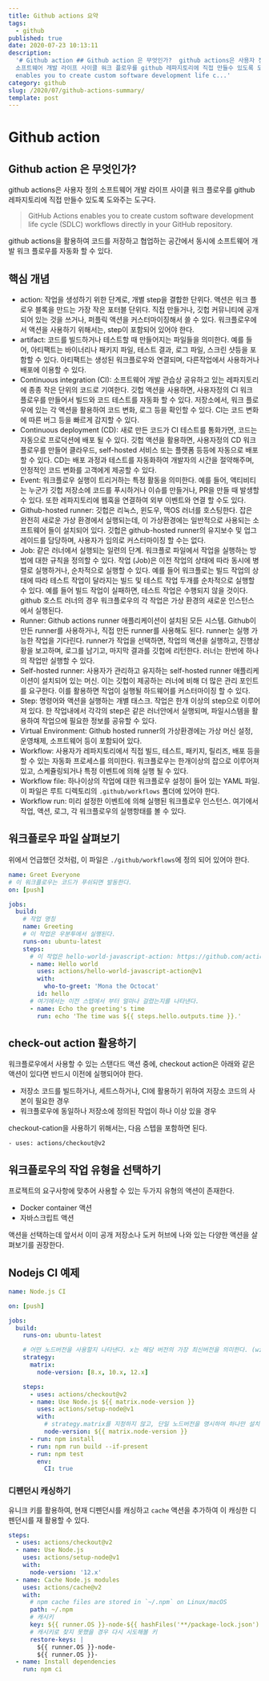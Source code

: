 ```yaml
---
title: Github actions 요약
tags:
  - github
published: true
date: 2020-07-23 10:13:11
description:
  '# Github action ## Github action 은 무엇인가?  github actions은 사용자 정의
  소프트웨어 개발 라이프 사이클 워크 플로우를 github 레파지토리에 직접 만들수 있도록 도와주는 도구다.  > GitHub Actions
  enables you to create custom software development life c...'
category: github
slug: /2020/07/github-actions-summary/
template: post
---
```


# Github action

## Github action 은 무엇인가?

github actions은 사용자 정의 소프트웨어 개발 라이프 사이클 워크 플로우를 github 레파지토리에 직접 만들수 있도록 도와주는 도구다.

> GitHub Actions enables you to create custom software development life cycle (SDLC) workflows directly in your GitHub repository.

github actions을 활용하여 코드를 저장하고 협업하는 공간에서 동시에 소프트웨어 개발 워크 플로우를 자동화 할 수 있다.

## 핵심 개념

- action: 작업을 생성하기 위한 단계로, 개별 step을 결합한 단위다. 액션은 워크 플로우 블록을 만드는 가장 작은 포터블 단위다. 직접 만들거나, 깃헙 커뮤니티에 공개되어 있는 것을 쓰거나, 퍼플릭 액션을 커스터마이징해서 쓸 수 있다. 워크플로우에서 액션을 사용하기 위해서는, step이 포함되어 있어야 한다.
- artifact: 코드를 빌드하거나 테스트할 때 만들어지는 파일들을 의미한다. 예를 들어, 아티팩트는 바이너리나 패키지 파일, 테스트 결과, 로그 파일, 스크린 샷등을 포함할 수 있다. 아티팩트는 생성된 워크플로우와 연결되며, 다른작업에서 사용하거나 배포에 이용할 수 있다.
- Continuous integration (CI): 소프트웨어 개발 관습상 공유하고 있는 레파지토리에 종종 작은 단위의 코드로 기여한다. 깃헙 액션을 사용하면, 사용자정의 CI 워크 플로우를 만들어서 빌드와 코드 테스트를 자동화 할 수 있다. 저장소에서, 워크 플로우에 있는 각 액션을 활용하여 코드 변화, 로그 등을 확인할 수 있다. CI는 코드 변화에 따른 버그 등을 빠르게 감지할 수 있다.
- Continuous deployment (CD): 새로 만든 코드가 CI 테스트를 통화가면, 코드는 자동으로 프로덕션에 배포 될 수 있다. 깃헙 액션을 활용하면, 사용자정의 CD 워크플로우를 만들어 클라우드, self-hosted 서비스 또는 플랫폼 등등에 자동으로 배포할 수 있다. CD는 배포 과정과 테스트를 자동화하여 개발자의 시간을 절약해주며, 안정적인 코드 변화를 고객에게 제공할 수 있다.
- Event: 워크플로우 실행이 트리거하는 특정 활동을 의미한다. 예를 들어, 액티비티는 누군가 깃헙 저장소에 코드를 푸시하거나 이슈를 만들거나, PR을 만들 때 발생할 수 있다. 또한 레파지토리에 웹훅을 연결하여 외부 이벤트와 연결 할 수도 있다.
- Github-hosted runner: 깃헙은 리눅스, 윈도우, 맥OS 러너를 호스팅한다. 잡은 완전히 새로운 가상 환경에서 실행되는데, 이 가상환경에는 일반적으로 사용되는 소프트웨어 들이 설치되어 있다. 깃헙은 github-hosted runner의 유지보수 및 업그레이드를 담당하며, 사용자가 임의로 커스터마이징 할 수는 없다.
- Job: 같은 러너에서 실행되는 일련의 단계. 워크플로 파일에서 작업을 실행하는 방법에 대한 규칙을 정의할 수 있다. 작업 (Job)은 이전 작업의 상태에 따라 동시에 병렬로 실행하거나, 순차적으로 실행할 수 있다. 예를 들어 워크플로는 빌드 작업의 상태에 따라 테스트 작업이 달라지는 빌드 및 테스트 작업 두개를 순차적으로 실행할 수 있다. 예를 들어 빌드 작업이 실패하면, 테스트 작업은 수행되지 않을 것이다. github 호스트 러너의 경우 워크플로우의 각 작업은 가상 환경의 새로운 인스턴스에서 실행된다.
- Runner: Github actions runner 애플리케이션이 설치된 모든 시스템. Github이 만든 runner를 사용하거나, 직접 만든 runner를 사용해도 된다. runner는 실행 가능한 작업을 기다린다. runner가 작업을 선택하면, 작업의 액션을 실행하고, 진행상황을 보고하며, 로그를 남기고, 마지막 결과를 깃헙에 리턴한다. 러너는 한번에 하나의 작업만 실행할 수 있다.
- Self-hosted runner: 사용자가 관리하고 유지하는 self-hosted runner 애플리케이션이 설치되어 있는 머신. 이는 깃헙이 제공하는 러너에 비해 더 많은 관리 포인트를 요구한다. 이를 활용하면 작업이 실행될 하드웨어를 커스터마이징 할 수 있다.
- Step: 명령어와 액션을 실행하는 개별 태스크. 작업은 한개 이상의 step으로 이루어져 있다. 한 작업내에서 각각의 step은 같은 러너안에서 실행되며, 파일시스템을 활용하여 작업으에 필요한 정보를 공유할 수 있다.
- Virtual Environment: Github hosted runner의 가상환경에는 가상 머신 설정, 운영채제, 소프트웨어 등이 포함되어 있다.
- Workflow: 사용자가 레파지토리에서 직접 빌드, 테스트, 패키지, 릴리즈, 배포 등을 할 수 있는 자동화 프로세스를 의미한다. 워크플로우는 한개이상의 잡으로 이루어져 있고, 스케쥴링되거나 특정 이벤트에 의해 실행 될 수 있다.
- Workflow file: 하나이상의 작업에 대한 워크플로우 설정이 들어 있는 YAML 파일. 이 파일은 루트 디렉토리의 `.github/workflows` 폴더에 있어야 한다.
- Workflow run: 미리 설정한 이벤트에 의해 실행된 워크플로우 인스턴스. 여기에서 작업, 액션, 로그, 각 워크플로우의 실행항태를 볼 수 있다.

## 워크플로우 파일 살펴보기

위에서 언급했던 것처럼, 이 파일은 `./github/workflows`에 정의 되어 있어야 한다.

```yaml
name: Greet Everyone
# 이 워크플로우는 코드가 푸쉬되면 발동한다.
on: [push]

jobs:
  build:
    # 작업 명칭
    name: Greeting
    # 이 작업은 우분투에서 실행된다.
    runs-on: ubuntu-latest
    steps:
      # 이 작업은 hello-world-javascript-action: https://github.com/actions/hello-world-javascript-action 의 예제다.
      - name: Hello world
        uses: actions/hello-world-javascript-action@v1
        with:
          who-to-greet: 'Mona the Octocat'
        id: hello
      # 여기에서는 이전 스텝에서 부터 얼마나 걸렸는지를 나타낸다.
      - name: Echo the greeting's time
        run: echo 'The time was ${{ steps.hello.outputs.time }}.'
```

## check-out action 활용하기

워크플로우에서 사용할 수 있는 스탠다드 액션 중에, checkout action은 아래와 같은 액션이 있다면 반드시 이전에 실행되어야 한다.

- 저장소 코드를 빌드하거나, 세트스하거나, CI에 활용하기 위하여 저장소 코드의 사본이 필요한 경우
- 워크플로우에 동일하나 저장소에 정의된 작업이 하나 이상 있을 경우

checkout-cation을 사용하기 위해서는, 다음 스텝을 포함하면 된다.

```
- uses: actions/checkout@v2
```

## 워크플로우의 작업 유형을 선택하기

프로젝트의 요구사항에 맞추어 사용할 수 있는 두가지 유형의 액션이 존재한다.

- Docker container 액션
- 자바스크립트 액션

액션을 선택하는데 앞서서 이미 공개 저장소나 도커 허브에 나와 있는 다양한 액션을 살펴보기를 권장한다.

## Nodejs CI 예제

```yaml
name: Node.js CI

on: [push]

jobs:
  build:
    runs-on: ubuntu-latest

    # 어떤 노드버전을 사용할지 나타낸다. x는 해당 버전의 가장 최신버전을 의미한다. (wildcard)
    strategy:
      matrix:
        node-version: [8.x, 10.x, 12.x]

    steps:
      - uses: actions/checkout@v2
      - name: Use Node.js ${{ matrix.node-version }}
        uses: actions/setup-node@v1
        with:
          # strategy.matrix를 지정하지 않고, 단일 노드버전을 명시하여 하나만 설치할 수도 있다.
          node-version: ${{ matrix.node-version }}
      - run: npm install
      - run: npm run build --if-present
      - run: npm test
        env:
          CI: true
```

### 디펜던시 캐싱하기

유니크 키를 활용하여, 현재 디펜던시를 캐싱하고 `cache` 액션을 추가하여 이 캐싱한 디펜던시를 재 활용할 수 있다.

```yaml
steps:
  - uses: actions/checkout@v2
  - name: Use Node.js
    uses: actions/setup-node@v1
    with:
      node-version: '12.x'
  - name: Cache Node.js modules
    uses: actions/cache@v2
    with:
      # npm cache files are stored in `~/.npm` on Linux/macOS
      path: ~/.npm
      # 캐시키
      key: ${{ runner.OS }}-node-${{ hashFiles('**/package-lock.json') }}
      # 캐시키로 찾지 못했을 경우 다시 시도해볼 키
      restore-keys: |
        ${{ runner.OS }}-node-
        ${{ runner.OS }}-
  - name: Install dependencies
    run: npm ci
```
